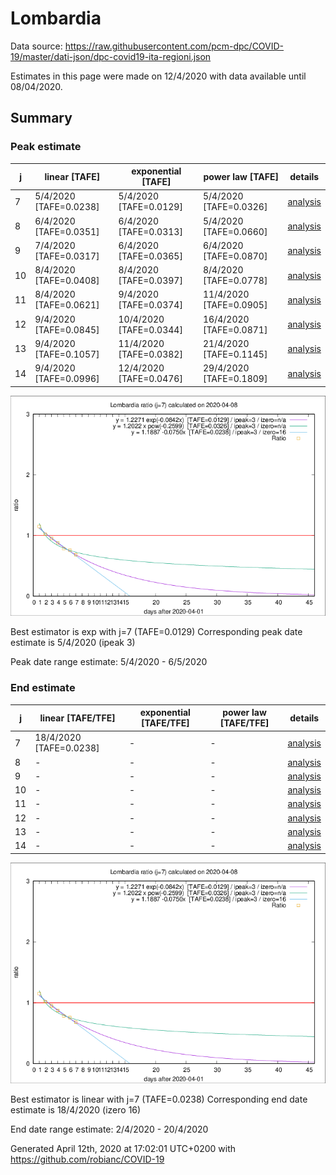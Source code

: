 # Lombardia


Data source: https://raw.githubusercontent.com/pcm-dpc/COVID-19/master/dati-json/dpc-covid19-ita-regioni.json

Estimates in this page were made on 12/4/2020 with data available until 08/04/2020.


## Summary 

### Peak estimate 
|j|linear [TAFE]|exponential [TAFE]|power law [TAFE]|details|
|---|----|-----------|---------|-------|
|7|5/4/2020 [TAFE=0.0238]|5/4/2020 [TAFE=0.0129]|5/4/2020 [TAFE=0.0326]|[analysis](COVID-19_lombardia_j7_2020-04-08.md)|
|8|6/4/2020 [TAFE=0.0351]|6/4/2020 [TAFE=0.0313]|5/4/2020 [TAFE=0.0660]|[analysis](COVID-19_lombardia_j8_2020-04-08.md)|
|9|7/4/2020 [TAFE=0.0317]|6/4/2020 [TAFE=0.0365]|6/4/2020 [TAFE=0.0870]|[analysis](COVID-19_lombardia_j9_2020-04-08.md)|
|10|8/4/2020 [TAFE=0.0408]|8/4/2020 [TAFE=0.0397]|8/4/2020 [TAFE=0.0778]|[analysis](COVID-19_lombardia_j10_2020-04-08.md)|
|11|8/4/2020 [TAFE=0.0621]|9/4/2020 [TAFE=0.0374]|11/4/2020 [TAFE=0.0905]|[analysis](COVID-19_lombardia_j11_2020-04-08.md)|
|12|9/4/2020 [TAFE=0.0845]|10/4/2020 [TAFE=0.0344]|16/4/2020 [TAFE=0.0871]|[analysis](COVID-19_lombardia_j12_2020-04-08.md)|
|13|9/4/2020 [TAFE=0.1057]|11/4/2020 [TAFE=0.0382]|21/4/2020 [TAFE=0.1145]|[analysis](COVID-19_lombardia_j13_2020-04-08.md)|
|14|9/4/2020 [TAFE=0.0996]|12/4/2020 [TAFE=0.0476]|29/4/2020 [TAFE=0.1809]|[analysis](COVID-19_lombardia_j14_2020-04-08.md)|

![best peak estimate](COVID-19_lombardia_j7_2020-04-08.png)

Best estimator is exp with j=7 (TAFE=0.0129)
Corresponding peak date estimate is 5/4/2020 (ipeak 3)


Peak date range estimate: 5/4/2020 - 6/5/2020

### End estimate 
|j|linear [TAFE/TFE]|exponential [TAFE/TFE]|power law [TAFE/TFE]|details|
|---|----|-----------|---------|-------|
|7|18/4/2020 [TAFE=0.0238]|-|-|[analysis](COVID-19_lombardia_j7_2020-04-08.md)|
|8|-|-|-|[analysis](COVID-19_lombardia_j8_2020-04-08.md)|
|9|-|-|-|[analysis](COVID-19_lombardia_j9_2020-04-08.md)|
|10|-|-|-|[analysis](COVID-19_lombardia_j10_2020-04-08.md)|
|11|-|-|-|[analysis](COVID-19_lombardia_j11_2020-04-08.md)|
|12|-|-|-|[analysis](COVID-19_lombardia_j12_2020-04-08.md)|
|13|-|-|-|[analysis](COVID-19_lombardia_j13_2020-04-08.md)|
|14|-|-|-|[analysis](COVID-19_lombardia_j14_2020-04-08.md)|

![best zero estimate](COVID-19_lombardia_j7_2020-04-08.png)

Best estimator is linear with j=7 (TAFE=0.0238)
Corresponding end date estimate is 18/4/2020 (izero 16)


End date range estimate: 2/4/2020 - 20/4/2020

Generated April 12th, 2020 at 17:02:01 UTC+0200 with https://github.com/robianc/COVID-19
